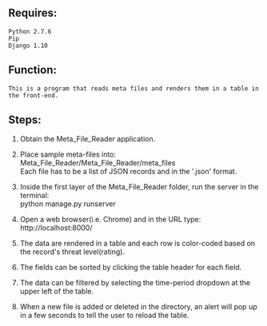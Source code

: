 ## Requires:

	Python 2.7.6
	Pip
	Django 1.10

## Function:

	This is a program that reads meta files and renders them in a table in the front-end.

## Steps:

1. Obtain the Meta_File_Reader application.

2. Place sample meta-files into:   
	 Meta_File_Reader/Meta_File_Reader/meta_files   
	 Each file has to be a list of JSON records and in the '.json' format.

3. Inside the first layer of the Meta_File_Reader folder, run the server in the terminal:   
   python manage.py runserver

4. Open a web browser(i.e. Chrome) and in the URL type:   
   http://localhost:8000/

5. The data are rendered in a table and each row is color-coded based on the record's threat level(rating).

6. The fields can be sorted by clicking the table header for each field.

7. The data can be filtered by selecting the time-period dropdown at the upper left of the table.

8. When a new file is added or deleted in the directory, an alert will pop up in a few seconds to tell the user to reload the table.
